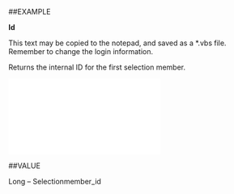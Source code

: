 
##EXAMPLE

**Id**

This text may be copied to the notepad, and saved as a *.vbs file. Remember to change the login information.

Returns the internal ID for the first selection member.

![](..\..\Examples\vbs\SOSelectionMember.Id.vbs.txt)


##VALUE

Long – Selectionmember_id


